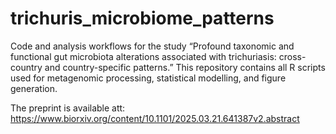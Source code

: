# trichuris_microbiome_patterns
Code and analysis workflows for the study “Profound taxonomic and functional gut microbiota alterations associated with trichuriasis: cross-country and country-specific patterns.” This repository contains all R scripts used for metagenomic processing, statistical modelling, and figure generation.

The preprint is available att:
https://www.biorxiv.org/content/10.1101/2025.03.21.641387v2.abstract
